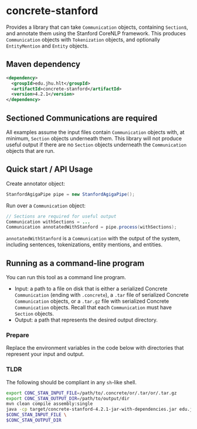 concrete-stanford
=================
Provides a library that can take `Communication` objects, containing `Section`s, and
annotate them using the Stanford CoreNLP framework. This produces `Communication` objects
with `Tokenization` objects, and optionally `EntityMention` and `Entity` objects.

Maven dependency
---
```xml
<dependency>
  <groupId>edu.jhu.hlt</groupId>
  <artifactId>concrete-stanford</artifactId>
  <version>4.2.1</version>
</dependency>
```

Sectioned Communications are required
---
All examples assume the input files contain `Communication` objects with, at minimum,
`Section` objects underneath them. This library will not produce useful output
if there are no `Section` objects underneath the `Communication` objects that are run.

Quick start / API Usage
---
Create annotator object:
```java
StanfordAgigaPipe pipe = new StanfordAgigaPipe();
```

Run over a `Communication` object:
```java
// Sections are required for useful output
Communication withSections = ...
Communication annotatedWithStanford = pipe.process(withSections);
```

`annotatedWithStanford` is a `Communication` with the output of the system, including
sentences, tokenizations, entity mentions, and entities.

Running as a command-line program
---
You can run this tool as a command line program.
* Input: a path to a file on disk that is either a serialized Concrete `Communication` (ending with
`.concrete`), a `.tar` file of serialized Concrete `Communication` objects, or a `.tar.gz` file
with serialized Concrete `Communication` objects. Recall that each `Communication` must have
`Section` objects.
* Output: a path that represents the desired output directory.

### Prepare
Replace the environment variables in the code below with directories that represent your
input and output.

### TLDR
The following should be compliant in any `sh`-like shell.

```sh
export CONC_STAN_INPUT_FILE=/path/to/.concrete/or/.tar/or/.tar.gz
export CONC_STAN_OUTPUT_DIR=/path/to/output/dir
mvn clean compile assembly:single
java -cp target/concrete-stanford-4.2.1-jar-with-dependencies.jar edu.jhu.hlt.concrete.stanford.ConcreteStanfordAnnotator \
$CONC_STAN_INPUT_FILE \
$CONC_STAN_OUTPUT_DIR
```
